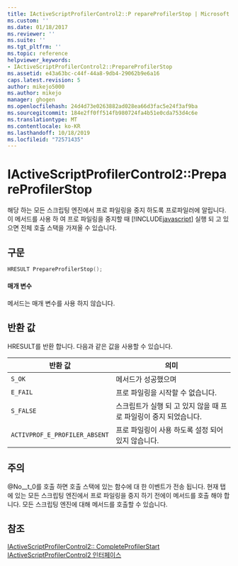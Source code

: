 ```yaml
---
title: IActiveScriptProfilerControl2::P repareProfilerStop | Microsoft Docs
ms.custom: ''
ms.date: 01/18/2017
ms.reviewer: ''
ms.suite: ''
ms.tgt_pltfrm: ''
ms.topic: reference
helpviewer_keywords:
- IActiveScriptProfilerControl2::PrepareProfilerStop
ms.assetid: e43a63bc-c44f-44a8-9db4-29062b9e6a16
caps.latest.revision: 5
author: mikejo5000
ms.author: mikejo
manager: ghogen
ms.openlocfilehash: 24d4d73e0263882ad028ea66d3fac5e24f3af9ba
ms.sourcegitcommit: 184e2ff0ff514fb980724fa4b51e0cda753d4c6e
ms.translationtype: MT
ms.contentlocale: ko-KR
ms.lasthandoff: 10/18/2019
ms.locfileid: "72571435"
---
```

# <a name="iactivescriptprofilercontrol2prepareprofilerstop"></a>IActiveScriptProfilerControl2::PrepareProfilerStop
해당 하는 모든 스크립팅 엔진에서 프로 파일링을 중지 하도록 프로파일러에 알립니다. 이 메서드를 사용 하 여 프로 파일링을 중지할 때 [!INCLUDE[javascript](../../javascript/includes/javascript-md.md)] 실행 되 고 있으면 전체 호출 스택을 가져올 수 있습니다.  
  
## <a name="syntax"></a>구문  
  
```cpp
HRESULT PrepareProfilerStop();  
```  
  
#### <a name="parameters"></a>매개 변수  
 메서드는 매개 변수를 사용 하지 않습니다.  
  
## <a name="return-value"></a>반환 값  
 HRESULT를 반환 합니다. 다음과 같은 값을 사용할 수 있습니다.  
  
|반환 값|의미|  
|------------------|-------------|  
|`S_OK`|메서드가 성공했으며|  
|`E_FAIL`|프로 파일링을 시작할 수 없습니다.|  
|`S_FALSE`|스크립트가 실행 되 고 있지 않을 때 프로 파일링이 중지 되었습니다.|  
|`ACTIVPROF_E_PROFILER_ABSENT`|프로 파일링이 사용 하도록 설정 되어 있지 않습니다.|  
  
## <a name="remarks"></a>주의  
 @No__t_0를 호출 하면 호출 스택에 있는 함수에 대 한 이벤트가 전송 됩니다. 현재 탭에 있는 모든 스크립팅 엔진에서 프로 파일링을 중지 하기 전에이 메서드를 호출 해야 합니다. 모든 스크립팅 엔진에 대해 메서드를 호출할 수 있습니다.  
  
## <a name="see-also"></a>참조  
 [IActiveScriptProfilerControl2:: CompleteProfilerStart](../../winscript/reference/iactivescriptprofilercontrol2-completeprofilerstart.md)    
 [IActiveScriptProfilerControl2 인터페이스](../../winscript/reference/iactivescriptprofilercontrol2-interface.md)